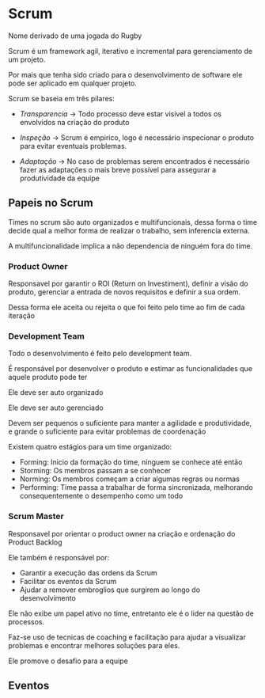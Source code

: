 # Scrum

Nome derivado de uma jogada do Rugby

Scrum é um framework agil, iterativo e incremental para gerenciamento de um projeto.

Por mais que tenha sido criado para o desenvolvimento de software ele pode ser aplicado em qualquer projeto.

Scrum se baseia em três pilares:

-   *Transparencia* -> Todo processo deve estar visivel a todos os envolvidos na criação do produto

-   *Inspeção* -> Scrum é empirico, logo é necessário inspecionar o produto para evitar eventuais problemas.

-   *Adaptação*  -> No caso de problemas serem encontrados é necessário fazer as adaptações o mais breve possível para assegurar a produtividade da equipe

## Papeis no Scrum

Times no scrum são auto organizados e multifuncionais, dessa forma o time decide qual a melhor forma de realizar o trabalho, sem inferencia externa. 

A multifuncionalidade implica a não dependencia de ninguém fora do time.

### Product Owner
Responsavel por garantir o ROI (Return on Investiment), definir a visão do produto, gerenciar a entrada de novos requisitos e definir a sua ordem.

Dessa forma ele aceita ou rejeita o que foi feito pelo time ao fim de cada iteração

### Development Team
Todo o desenvolvimento é feito pelo development team. 

É responsável por desenvolver o produto e estimar as funcionalidades que aquele produto pode ter

Ele deve ser auto organizado

Ele deve ser  auto gerenciado

Devem ser pequenos o suficiente para manter a agilidade e produtividade, e grande o suficiente para evitar problemas de coordenação

Existem quatro estágios para um time organizado:
-   Forming: Inicio da formação do time, ninguem se conhece até então
-   Storming: Os membros passam a se conhecer
-   Norming: Os membros começam a criar algumas regras ou normas
-   Performing: Time passa a trabalhar de forma sincronizada, melhorando consequentemente o desempenho como um todo

### Scrum Master
Responsavel por orientar o product owner na criação e ordenação do Product Backlog

Ele também é responsável por:
-   Garantir a execução das ordens da Scrum
-   Facilitar os eventos da Scrum
-   Ajudar a remover embroglios que surgirem ao longo do desenvolvimento

Ele não exibe um papel ativo no time, entretanto ele é o lider na questão de processos.

Faz-se uso de tecnicas de coaching e facilitação para ajudar a visualizar problemas e encontrar melhores soluções para eles.

Ele promove o desafio para a equipe


## Eventos